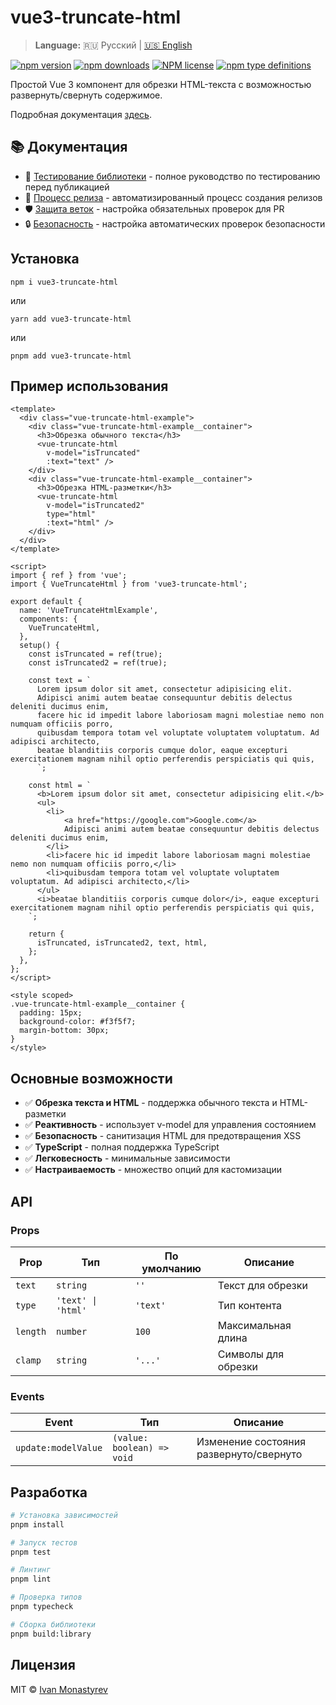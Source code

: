 # vue3-truncate-html

> **Language:** 🇷🇺 Русский | [🇺🇸 English](./README_EN.md)

[![npm version](https://badge.fury.io/js/vue3-truncate-html.svg)](https://badge.fury.io/js/vue3-truncate-html)
[![npm downloads](https://img.shields.io/npm/dw/vue3-truncate-html)](https://badge.fury.io/js/vue3-truncate-html)
[![NPM license](https://img.shields.io/npm/l/vue3-truncate-html)](https://github.com/ikloster03/vue3-truncate-html/blob/main/LICENSE)
[![npm type definitions](https://img.shields.io/npm/types/vue3-truncate-html)](https://github.com/ikloster03/vue3-truncate-html)

Простой Vue 3 компонент для обрезки HTML-текста с возможностью развернуть/свернуть содержимое.

Подробная документация [здесь](https://vue3-truncate-html.ikloster.tech).

## 📚 Документация

- 🧪 [Тестирование библиотеки](./.github/TESTING.md) - полное руководство по тестированию перед публикацией
- 🚀 [Процесс релиза](./.github/RELEASE.md) - автоматизированный процесс создания релизов
- 🛡️ [Защита веток](./.github/BRANCH_PROTECTION.md) - настройка обязательных проверок для PR
- 🔒 [Безопасность](./.github/SECURITY_SETUP.md) - настройка автоматических проверок безопасности

## Установка

```shell
npm i vue3-truncate-html
```

или

```shell
yarn add vue3-truncate-html
```

или

```shell
pnpm add vue3-truncate-html
```

## Пример использования

```vue
<template>
  <div class="vue-truncate-html-example">
    <div class="vue-truncate-html-example__container">
      <h3>Обрезка обычного текста</h3>
      <vue-truncate-html
        v-model="isTruncated"
        :text="text" />
    </div>
    <div class="vue-truncate-html-example__container">
      <h3>Обрезка HTML-разметки</h3>
      <vue-truncate-html
        v-model="isTruncated2"
        type="html"
        :text="html" />
    </div>
  </div>
</template>

<script>
import { ref } from 'vue';
import { VueTruncateHtml } from 'vue3-truncate-html';

export default {
  name: 'VueTruncateHtmlExample',
  components: {
    VueTruncateHtml,
  },
  setup() {
    const isTruncated = ref(true);
    const isTruncated2 = ref(true);

    const text = `
      Lorem ipsum dolor sit amet, consectetur adipisicing elit.
      Adipisci animi autem beatae consequuntur debitis delectus deleniti ducimus enim,
      facere hic id impedit labore laboriosam magni molestiae nemo non numquam officiis porro,
      quibusdam tempora totam vel voluptate voluptatem voluptatum. Ad adipisci architecto,
      beatae blanditiis corporis cumque dolor, eaque excepturi exercitationem magnam nihil optio perferendis perspiciatis qui quis,
      `;

    const html = `
      <b>Lorem ipsum dolor sit amet, consectetur adipisicing elit.</b>
      <ul>
        <li>
            <a href="https://google.com">Google.com</a>
            Adipisci animi autem beatae consequuntur debitis delectus deleniti ducimus enim,
        </li>
        <li>facere hic id impedit labore laboriosam magni molestiae nemo non numquam officiis porro,</li>
        <li>quibusdam tempora totam vel voluptate voluptatem voluptatum. Ad adipisci architecto,</li>
      </ul>
      <i>beatae blanditiis corporis cumque dolor</i>, eaque excepturi exercitationem magnam nihil optio perferendis perspiciatis qui quis,
    `;

    return {
      isTruncated, isTruncated2, text, html,
    };
  },
};
</script>

<style scoped>
.vue-truncate-html-example__container {
  padding: 15px;
  background-color: #f3f5f7;
  margin-bottom: 30px;
}
</style>
```

## Основные возможности

- ✅ **Обрезка текста и HTML** - поддержка обычного текста и HTML-разметки
- ✅ **Реактивность** - использует v-model для управления состоянием
- ✅ **Безопасность** - санитизация HTML для предотвращения XSS
- ✅ **TypeScript** - полная поддержка TypeScript
- ✅ **Легковесность** - минимальные зависимости
- ✅ **Настраиваемость** - множество опций для кастомизации

## API

### Props

| Prop | Тип | По умолчанию | Описание |
|------|-----|-------------|----------|
| `text` | `string` | `''` | Текст для обрезки |
| `type` | `'text' \| 'html'` | `'text'` | Тип контента |
| `length` | `number` | `100` | Максимальная длина |
| `clamp` | `string` | `'...'` | Символы для обрезки |

### Events

| Event | Тип | Описание |
|-------|-----|----------|
| `update:modelValue` | `(value: boolean) => void` | Изменение состояния развернуто/свернуто |

## Разработка

```bash
# Установка зависимостей
pnpm install

# Запуск тестов
pnpm test

# Линтинг
pnpm lint

# Проверка типов
pnpm typecheck

# Сборка библиотеки
pnpm build:library
```

## Лицензия

MIT © [Ivan Monastyrev](https://github.com/ikloster03)
